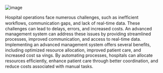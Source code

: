![image](https://github.com/madands0022/Hospital-Management-System---Hine/assets/119934280/7c359419-974e-4fab-8131-6ebf4e61f714)

Hospital operations face  numerous challenges, such as  inefﬁcient workﬂows, communication gaps, and lack of  real-time data. These challenges  can lead to delays, errors, and  increased costs. An advanced
management system can  address these issues by providing  streamlined processes, improved  communication, and access to  real-time data. Implementing an advanced management  system offers several beneﬁts, including  optimized resource allocation, improved  patient care, and increased cost sa vings. By
automating processes, hospitals can allocate resources efﬁciently, enhance patient care  through better coordination, and reduce  costs associated with manual tasks.


